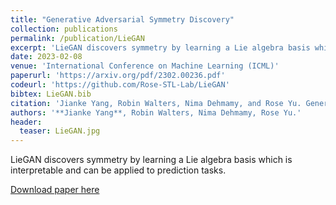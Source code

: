 ```yaml
---
title: "Generative Adversarial Symmetry Discovery"
collection: publications
permalink: /publication/LieGAN
excerpt: 'LieGAN discovers symmetry by learning a Lie algebra basis which is interpretable and can be applied to prediction tasks.'
date: 2023-02-08
venue: 'International Conference on Machine Learning (ICML)'
paperurl: 'https://arxiv.org/pdf/2302.00236.pdf'
codeurl: 'https://github.com/Rose-STL-Lab/LieGAN'
bibtex: LieGAN.bib
citation: 'Jianke Yang, Robin Walters, Nima Dehmamy, and Rose Yu. Generative adversarial symmetry discovery. International Conference on Machine Learning, 2023.'
authors: '**Jianke Yang**, Robin Walters, Nima Dehmamy, Rose Yu.'
header:
  teaser: LieGAN.jpg
---
```

LieGAN discovers symmetry by learning a Lie algebra basis which is interpretable and can be applied to prediction tasks.

[Download paper here](https://arxiv.org/pdf/2302.00236.pdf)
